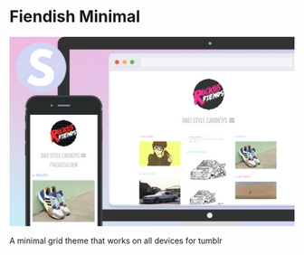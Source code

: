 # Fiendish Minimal
![Fiendish Minimal Preview](/v2Preview_title_large.jpg)
  
A minimal grid theme that works on all devices for tumblr
